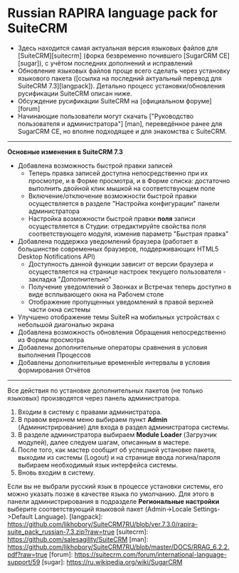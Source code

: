 Russian RAPIRA language pack for SuiteCRM
=========================================

+ Здесь находится самая актуальная версия языковых файлов для [SuiteCRM][suitecrm] (форка безвременно почившего [SugarCRM CE] [sugar]), с учётом последних дополнений и исправлений
+ Обновление языковых файлов проще всего сделать через установку языкового пакета ([ссылка на последний актуальный перевод для SuiteCRM 7.3][langpack]). Детально процесс установки/обновления русификации SuiteCRM описан ниже.
+ Обсуждение русификации SuiteCRM на [официальном форуме][forum]
+ Начинающие пользователи могут скачать ["Руководство пользователя и администратора"] [man], переведённое ранее для SugarCRM CE, но вполне подходящее и для знакомства с SuiteCRM.

------------------------------------------------

<b>Основные изменения в SuiteCRM 7.3</b>

+ Добавлена возможность быстрой правки записей
  - Теперь правка записей доступна непосредственно при их просмотре, и в Форме просмотра, и в Форме списка: достаточно выполнить двойной клик мышкой на соответствующем поле
  - Включение/отключение возможности быстрой правки осуществляется в разделе "Настройка конфигурации" панели администратора
  - Настройка возможности быстрой правки <b>поля</b> записи осуществляется в Студии: отредактируйте свойства поля соответствующего модуля, изменив параметр "Быстрая правка"
+ Добавлена поддержка уведомлений браузера (работает в большинстве современных браузеров, поддерживающих HTML5 Desktop Notifications API)
    - Доступность данной функции зависит от версии браузера и осуществляется на странице настроек текущего пользователя - закладка "Дополнительно"
    - Получение уведомлений о Звонках и Встречах теперь доступно в виде всплывающего окна на Рабочем столе
    - Отображение пропущенных уведомлений в правой верхней части окна системы 
+ Улучшено отображение темы SuiteR на мобильных устройствах с небольшой диагональю экрана
+ Добавлена возможность обновления Обращения непосредственно из Формы просмотра
+ Добавлены дополнительные операторы сравнения в условия выполнения Процессов
+ Добавлены дополнительные временнЫе интервалы в условия формирования Отчётов

------------------------------------------------
Все действия по установке дополнительных пакетов (не только языковых) производятся через панель администратора.

1. Входим в систему с правами администратора.
2. В правом верхнем меню выбираем пункт <b>Admin</b> (Администрирование) для входа в раздел администратора системы.
3. В разделе администратора выбираем <b>Module Loader</b> (Загрузчик модулей), далее следуем шагам, описанным в мастере.
4. После того, как мастер сообщит об успешной установке пакета, выходим из системы (Logout) и на странице ввода логина/пароля выбираем необходимый язык интерфейса системы.
5. Вновь входим в систему.

Если вы не выбрали русский язык в процессе установки системы, его можно указать позже в качестве языка по умолчанию. Для этого в панели администрирования в подразделе <b>Региональные настройки</b> выберите соответствующий языковой пакет (Admin->Locale Settings->Default Language).
[langpack]: https://github.com/likhobory/SuiteCRM7RU/blob/ver.7.3.0/rapira-suite_pack_russian-7.3.zip?raw=true
[suitecrm]: https://github.com/salesagility/SuiteCRM
[man]: https://github.com/likhobory/SuiteCRM7RU/blob/master/DOCS/RRAG_6.2.2.pdf?raw=true
[forum]: https://suitecrm.com/forum/international-language-support/59
[sugar]: https://ru.wikipedia.org/wiki/SugarCRM


